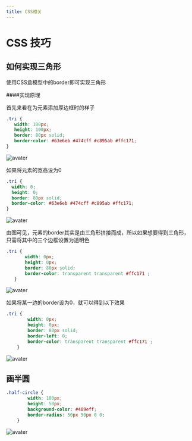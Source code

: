 ```yaml
---
title: CSS相关
---
```


# CSS 技巧

## 如何实现三角形

使用CSS盒模型中的border即可实现三角形

####实现原理

首先来看在为元素添加厚边框时的样子

```css
.tri {
   width: 100px;
   height: 100px;
   border: 80px solid;
   border-color: #63e6eb #474cff #c895ab #ffc171;
}
```
![avater](/tri-1.png)

如果将元素的宽高设为0
 ```css
.tri {
   width: 0;
   height: 0;
   border: 80px solid;
   border-color: #63e6eb #474cff #c895ab #ffc171;
}
```
![avater](/tri-2.png)
 
由图可见，元素的border其实是由三角形拼接而成，所以如果想要得到三角形，只需将其中的三个边框设置为透明色
 
 ```css
.tri {
        width: 0px;
        height: 0px;
        border: 80px solid;
        border-color: transparent transparent #ffc171 ;
    }
```
![avater](/tri-3.png)

如果将某一边的border设为0，就可以得到以下效果

```css
.tri {
        width: 0px;
        height: 0px;
        border: 80px solid;
        border-left: 0;
        border-color: transparent transparent #ffc171 ;
    }
```
![avater](/tri-4.png)

## 画半圆

```css
.half-circle {
        width: 100px;
        height: 50px;
        background-color: #409eff;
        border-radius: 50px 50px 0 0;
    }
```
![avater](/half-circle.png)